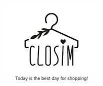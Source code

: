 <div style="text-align:center"><img src="logo.jpg" width="60%" height="60%"/><br> Today is the best day for shopping!</div>
